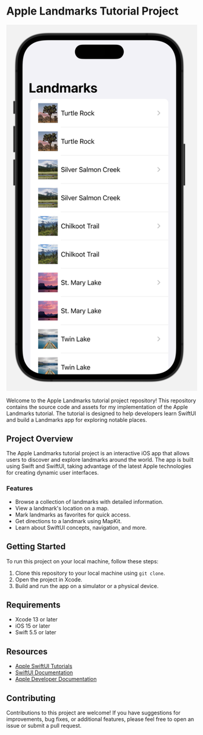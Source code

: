 # Apple Landmarks Tutorial Project

![Landmarks App](Landsmark.png)

Welcome to the Apple Landmarks tutorial project repository! This repository contains the source code and assets for my implementation of the Apple Landmarks tutorial. The tutorial is designed to help developers learn SwiftUI and build a Landmarks app for exploring notable places.

## Project Overview

The Apple Landmarks tutorial project is an interactive iOS app that allows users to discover and explore landmarks around the world. The app is built using Swift and SwiftUI, taking advantage of the latest Apple technologies for creating dynamic user interfaces.

### Features

- Browse a collection of landmarks with detailed information.
- View a landmark's location on a map.
- Mark landmarks as favorites for quick access.
- Get directions to a landmark using MapKit.
- Learn about SwiftUI concepts, navigation, and more.

## Getting Started

To run this project on your local machine, follow these steps:

1. Clone this repository to your local machine using `git clone`.
2. Open the project in Xcode.
3. Build and run the app on a simulator or a physical device.

## Requirements

- Xcode 13 or later
- iOS 15 or later
- Swift 5.5 or later

## Resources

- [Apple SwiftUI Tutorials](https://developer.apple.com/tutorials/swiftui)
- [SwiftUI Documentation](https://developer.apple.com/documentation/swiftui)
- [Apple Developer Documentation](https://developer.apple.com/documentation)

## Contributing

Contributions to this project are welcome! If you have suggestions for improvements, bug fixes, or additional features, please feel free to open an issue or submit a pull request.
